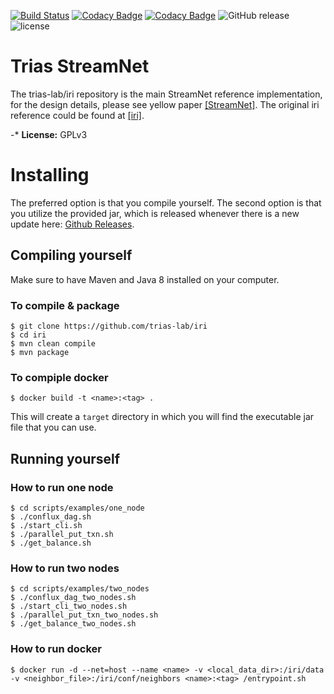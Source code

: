 [![Build Status](https://travis-ci.org/iotaledger/iri.svg?branch=dev)](https://travis-ci.org/iotaledger/iri)
[![Codacy Badge](https://api.codacy.com/project/badge/Grade/dba5b7ae42024718893991e767390135)](https://www.codacy.com/app/iotaledger/iri?utm_source=github.com&amp;utm_medium=referral&amp;utm_content=iotaledger/iri&amp;utm_campaign=Badge_Grade)
[![Codacy Badge](https://api.codacy.com/project/badge/Coverage/dba5b7ae42024718893991e767390135)](https://www.codacy.com/app/iotaledger/iri?utm_source=github.com&utm_medium=referral&utm_content=iotaledger/iri&utm_campaign=Badge_Coverage)
![GitHub release](https://img.shields.io/github/release/iotaledger/iri.svg)
![license](https://img.shields.io/github/license/iotaledger/iri.svg)

# Trias StreamNet

The trias-lab/iri repository is the main StreamNet reference implementation, 
for the design details, please see yellow paper [[StreamNet]](https://github.com/wunder3605/iri/blob/dev/document/yellow\_paper/StreamNet/StreamNet.pdf). 
The original iri reference could be found at [[iri]](https://github.com/iotaledger/iri).

-* **License:** GPLv3


# Installing

The preferred option is that you compile yourself.
The second option is that you utilize the provided jar, 
which is released whenever there is a new update here: [Github Releases](https://github.com/iotaledger/iri/releases).

## Compiling yourself

Make sure to have Maven and Java 8 installed on your computer.

### To compile & package
```
$ git clone https://github.com/trias-lab/iri
$ cd iri
$ mvn clean compile
$ mvn package
```

### To compiple docker

```
$ docker build -t <name>:<tag> .
```

This will create a `target` directory in which you will find the executable jar file that you can use.

## Running yourself

### How to run one node

```
$ cd scripts/examples/one_node
$ ./conflux_dag.sh
$ ./start_cli.sh
$ ./parallel_put_txn.sh
$ ./get_balance.sh
```

### How to run two nodes

```
$ cd scripts/examples/two_nodes
$ ./conflux_dag_two_nodes.sh
$ ./start_cli_two_nodes.sh
$ ./parallel_put_txn_two_nodes.sh
$ ./get_balance_two_nodes.sh
```

### How to run docker

```
$ docker run -d --net=host --name <name> -v <local_data_dir>:/iri/data -v <neighbor_file>:/iri/conf/neighbors <name>:<tag> /entrypoint.sh
```
